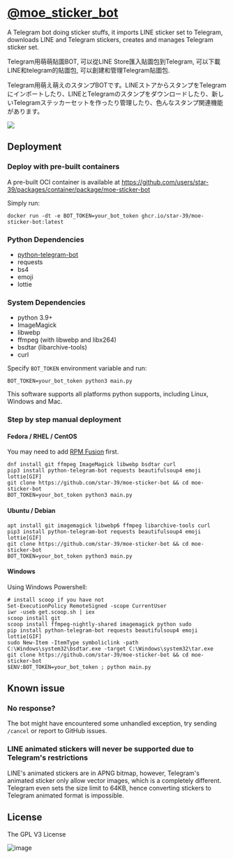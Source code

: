# [@moe_sticker_bot](https://t.me/moe_sticker_bot)
A Telegram bot doing sticker stuffs, it imports LINE sticker set to Telegram, downloads LINE and Telegram stickers, creates and manages Telegram sticker set. 

Telegram用萌萌貼圖BOT, 可以從LINE Store匯入貼圖包到Telegram, 可以下載LINE和telegram的貼圖包, 可以創建和管理Telegram貼圖包.

Telegram用萌え萌えのスタンプBOTです。LINEストアからスタンプをTelegramにインポートしたり、LINEとTelegramのスタンプをダウンロードしたり、新しいTelegramステッカーセットを作ったり管理したり、色んなスタンプ関連機能があります。

![](https://user-images.githubusercontent.com/75669297/120078508-deeebc00-c0ea-11eb-8fe1-f0a51dae4267.png)

## Deployment
### Deploy with pre-built containers
A pre-built OCI container is available at https://github.com/users/star-39/packages/container/package/moe-sticker-bot

Simply run:
```
docker run -dt -e BOT_TOKEN=your_bot_token ghcr.io/star-39/moe-sticker-bot:latest
```

### Python Dependencies
* [python-telegram-bot](https://github.com/python-telegram-bot/python-telegram-bot)
* requests
* bs4
* emoji
* lottie

### System Dependencies
* python 3.9+
* ImageMagick
* libwebp
* ffmpeg (with libwebp and libx264)
* bsdtar (libarchive-tools)
* curl

Specify `BOT_TOKEN` environment variable and run:
```
BOT_TOKEN=your_bot_token python3 main.py
```

This software supports all platforms python supports, including Linux, Windows and Mac.

### Step by step manual deployment
#### Fedora / RHEL / CentOS
You may need to add [RPM Fusion](https://rpmfusion.org/Configuration) first.
```
dnf install git ffmpeg ImageMagick libwebp bsdtar curl 
pip3 install python-telegram-bot requests beautifulsoup4 emoji lottie[GIF]
git clone https://github.com/star-39/moe-sticker-bot && cd moe-sticker-bot
BOT_TOKEN=your_bot_token python3 main.py
```

#### Ubuntu / Debian
```
apt install git imagemagick libwebp6 ffmpeg libarchive-tools curl 
pip3 install python-telegram-bot requests beautifulsoup4 emoji lottie[GIF]
git clone https://github.com/star-39/moe-sticker-bot && cd moe-sticker-bot
BOT_TOKEN=your_bot_token python3 main.py
```

#### Windows
Using Windows Powershell:
```
# install scoop if you have not
Set-ExecutionPolicy RemoteSigned -scope CurrentUser
iwr -useb get.scoop.sh | iex
scoop install git
scoop install ffmpeg-nightly-shared imagemagick python sudo
pip install python-telegram-bot requests beautifulsoup4 emoji lottie[GIF]
sudo New-Item -ItemType symboliclink -path C:\Windows\system32\bsdtar.exe -target C:\Windows\system32\tar.exe
git clone https://github.com/star-39/moe-sticker-bot && cd moe-sticker-bot
$ENV:BOT_TOKEN=your_bot_token ; python main.py
```

## Known issue
### No response?
The bot might have encountered some unhandled exception, try sending `/cancel` or report to GitHub issues.

### LINE animated stickers will never be supported due to Telegram's restrictions
LINE's animated stickers are in APNG bitmap, however,
Telegram's animated sticker only allow vector images, which is a completely different.
Telegram even sets the size limit to 64KB, hence
converting stickers to Telegram animated format is impossible.

## License
The GPL V3 License

![image](https://www.gnu.org/graphics/gplv3-with-text-136x68.png)
